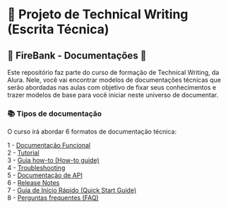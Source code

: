 # :memo: Projeto de Technical Writing (Escrita Técnica)

## :bank: FireBank - Documentações	:bank: 

Este repositório faz parte do curso de formação de Technical Writing, da Alura. 
Nele, você vai encontrar modelos de documentações técnicas que serão abordadas nas aulas com objetivo de fixar seus conhecimentos e trazer modelos de base para você iniciar neste universo de documentar.

### :books: Tipos de documentação
O curso irá abordar 6 formatos de documentação técnica:

1 - [Documentação Funcional](https://github.com/marimoreiratw/projeto-alura/blob/main/documenta%C3%A7%C3%A3o-funcional.md)  
2 - [Tutorial](https://github.com/marimoreiratw/projeto-alura/blob/main/tutorial.md)  
3 - [Guia how-to (How-to guide)](https://github.com/marimoreiratw/projeto-alura/blob/main/guia-how-to.md)  
4 - [Troubleshooting](https://github.com/marimoreiratw/projeto-alura/blob/main/guia-how-to.md)  
5 - [Documentação de API](https://github.com/marimoreiratw/projeto-alura/blob/main/troubleshooting.md)  
6 - [Release Notes](https://github.com/marimoreiratw/projeto-alura/blob/main/documenta%C3%A7%C3%A3o-api.md)  
7 - [Guia de Início Rápido (Quick Start Guide)](https://github.com/marimoreiratw/projeto-alura/blob/main/guia-in%C3%ADcio-r%C3%A1pido.md)  
8 - [Perguntas frequentes (FAQ)](https://github.com/marimoreiratw/projeto-alura/blob/main/perguntas-frequentes-faq.md)
